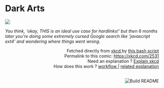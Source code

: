 # <b>Dark Arts</b>

[![](https://imgs.xkcd.com/comics/dark_arts.png)](https://xkcd.com/2531)

<i>You think, &#39;okay, THIS is an ideal use case for hardlinks!&#39; but then 6 months later you&#39;re doing some extremely cursed Google search like &#39;javascript ext4&#39; and wondering where things went wrong.</i>

<div align="right">
  Fetched directly from
  <a href="https://xkcd.com">
    xkcd
  </a>
  by
  <a href="https://github.com/Vanille-N/Vanille-N/blob/master/fetch">
    this bash script
  </a>
</div>
<div align="right">
  Permalink to this comic:
  <a href="https://xkcd.com/2531">
    https://xkcd.com/2531
  </a>
</div>
<div align="right">
  Need an explanation ?
  <a href="https://www.explainxkcd.com/wiki/index.php/2531">
    Explain xkcd
  </a>
</div>
<div align="right">
  How does this work ?
  <a href="https://github.com/Vanille-N/Vanille-N/blob/master/.github/workflows/build.yml">
    workflow
  </a>
  |
  <a href="https://simonwillison.net/2020/Jul/10/self-updating-profile-readme/">
    related explanation
  </a>
</div><br>

<a href="https://github.com/Vanille-N/Vanille-N/actions"><img src="https://github.com/Vanille-N/Vanille-N/workflows/Build%20README/badge.svg" align="right" alt="Build README"></a>
